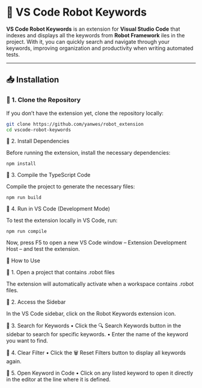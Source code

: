 # 🤖 VS Code Robot Keywords

**VS Code Robot Keywords** is an extension for **Visual Studio Code** that indexes and displays all the keywords from **Robot Framework** iles in the project. With it, you can quickly search and navigate through your keywords, improving organization and productivity when writing automated tests.

---

## 📥 Installation

### 🔹 1. Clone the Repository
If you don’t have the extension yet, clone the repository locally:

```sh
git clone https://github.com/yanwes/robot_extension
cd vscode-robot-keywords
```
🔹 2. Install Dependencies

Before running the extension, install the necessary dependencies:
```
npm install
```
🔹 3. Compile the TypeScript Code

Compile the project to generate the necessary files:
```
npm run build
```
🔹 4. Run in VS Code (Development Mode)

To test the extension locally in VS Code, run:
```
npm run compile
```
Now, press F5 to open a new VS Code window – Extension Development Host – and test the extension.

🚀 How to Use

📌 1. Open a project that contains .robot files

The extension will automatically activate when a workspace contains .robot files.

📌 2. Access the Sidebar

In the VS Code sidebar, click on the Robot Keywords extension icon.

📌 3. Search for Keywords
	•	Click the 🔍 Search Keywords button in the sidebar to search for specific keywords.
	•	Enter the name of the keyword you want to find.

📌 4. Clear Filter
	•	Click the 🗑️ Reset Filters button to display all keywords again.

📌 5. Open Keyword in Code
	•	Click on any listed keyword to open it directly in the editor at the line where it is defined.